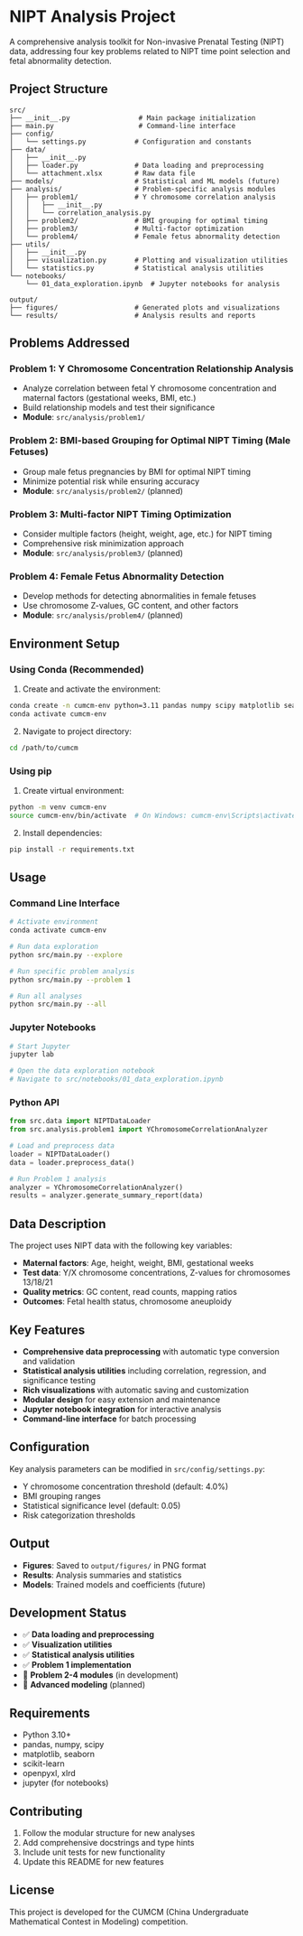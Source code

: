 # NIPT Analysis Project

A comprehensive analysis toolkit for Non-invasive Prenatal Testing (NIPT) data, addressing four key problems related to NIPT time point selection and fetal abnormality detection.

## Project Structure

```
src/
├── __init__.py                 # Main package initialization
├── main.py                     # Command-line interface
├── config/
│   └── settings.py            # Configuration and constants
├── data/
│   ├── __init__.py
│   ├── loader.py              # Data loading and preprocessing
│   └── attachment.xlsx        # Raw data file
├── models/                    # Statistical and ML models (future)
├── analysis/                  # Problem-specific analysis modules
│   ├── problem1/              # Y chromosome correlation analysis
│   │   ├── __init__.py
│   │   └── correlation_analysis.py
│   ├── problem2/              # BMI grouping for optimal timing
│   ├── problem3/              # Multi-factor optimization
│   └── problem4/              # Female fetus abnormality detection
├── utils/
│   ├── __init__.py
│   ├── visualization.py       # Plotting and visualization utilities
│   └── statistics.py          # Statistical analysis utilities
└── notebooks/
    └── 01_data_exploration.ipynb  # Jupyter notebooks for analysis

output/
├── figures/                   # Generated plots and visualizations
└── results/                   # Analysis results and reports
```

## Problems Addressed

### Problem 1: Y Chromosome Concentration Relationship Analysis
- Analyze correlation between fetal Y chromosome concentration and maternal factors (gestational weeks, BMI, etc.)
- Build relationship models and test their significance
- **Module**: `src/analysis/problem1/`

### Problem 2: BMI-based Grouping for Optimal NIPT Timing (Male Fetuses)
- Group male fetus pregnancies by BMI for optimal NIPT timing
- Minimize potential risk while ensuring accuracy
- **Module**: `src/analysis/problem2/` (planned)

### Problem 3: Multi-factor NIPT Timing Optimization
- Consider multiple factors (height, weight, age, etc.) for NIPT timing
- Comprehensive risk minimization approach
- **Module**: `src/analysis/problem3/` (planned)

### Problem 4: Female Fetus Abnormality Detection
- Develop methods for detecting abnormalities in female fetuses
- Use chromosome Z-values, GC content, and other factors
- **Module**: `src/analysis/problem4/` (planned)

## Environment Setup

### Using Conda (Recommended)

1. Create and activate the environment:
```bash
conda create -n cumcm-env python=3.11 pandas numpy scipy matplotlib seaborn scikit-learn openpyxl xlrd jupyter -y
conda activate cumcm-env
```

2. Navigate to project directory:
```bash
cd /path/to/cumcm
```

### Using pip

1. Create virtual environment:
```bash
python -m venv cumcm-env
source cumcm-env/bin/activate  # On Windows: cumcm-env\Scripts\activate
```

2. Install dependencies:
```bash
pip install -r requirements.txt
```

## Usage

### Command Line Interface

```bash
# Activate environment
conda activate cumcm-env

# Run data exploration
python src/main.py --explore

# Run specific problem analysis
python src/main.py --problem 1

# Run all analyses
python src/main.py --all
```

### Jupyter Notebooks

```bash
# Start Jupyter
jupyter lab

# Open the data exploration notebook
# Navigate to src/notebooks/01_data_exploration.ipynb
```

### Python API

```python
from src.data import NIPTDataLoader
from src.analysis.problem1 import YChromosomeCorrelationAnalyzer

# Load and preprocess data
loader = NIPTDataLoader()
data = loader.preprocess_data()

# Run Problem 1 analysis
analyzer = YChromosomeCorrelationAnalyzer()
results = analyzer.generate_summary_report(data)
```

## Data Description

The project uses NIPT data with the following key variables:

- **Maternal factors**: Age, height, weight, BMI, gestational weeks
- **Test data**: Y/X chromosome concentrations, Z-values for chromosomes 13/18/21
- **Quality metrics**: GC content, read counts, mapping ratios
- **Outcomes**: Fetal health status, chromosome aneuploidy

## Key Features

- **Comprehensive data preprocessing** with automatic type conversion and validation
- **Statistical analysis utilities** including correlation, regression, and significance testing
- **Rich visualizations** with automatic saving and customization
- **Modular design** for easy extension and maintenance
- **Jupyter notebook integration** for interactive analysis
- **Command-line interface** for batch processing

## Configuration

Key analysis parameters can be modified in `src/config/settings.py`:

- Y chromosome concentration threshold (default: 4.0%)
- BMI grouping ranges
- Statistical significance level (default: 0.05)
- Risk categorization thresholds

## Output

- **Figures**: Saved to `output/figures/` in PNG format
- **Results**: Analysis summaries and statistics
- **Models**: Trained models and coefficients (future)

## Development Status

- ✅ **Data loading and preprocessing**
- ✅ **Visualization utilities**
- ✅ **Statistical analysis utilities**
- ✅ **Problem 1 implementation**
- 🔄 **Problem 2-4 modules** (in development)
- 🔄 **Advanced modeling** (planned)

## Requirements

- Python 3.10+
- pandas, numpy, scipy
- matplotlib, seaborn
- scikit-learn
- openpyxl, xlrd
- jupyter (for notebooks)

## Contributing

1. Follow the modular structure for new analyses
2. Add comprehensive docstrings and type hints
3. Include unit tests for new functionality
4. Update this README for new features

## License

This project is developed for the CUMCM (China Undergraduate Mathematical Contest in Modeling) competition.
